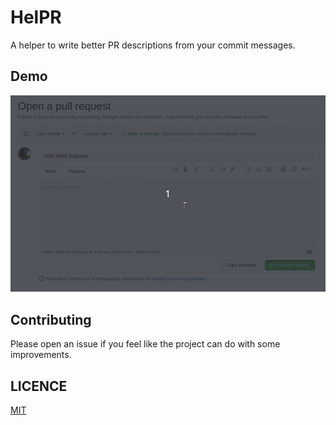 # HelPR

A helper to write better PR descriptions from your commit messages.

## Demo

![HelPR demo](assets/HelPR_demo.gif)

## Contributing

Please open an issue if you feel like the project can do with some improvements.

## LICENCE

[MIT](LICENCEI)
